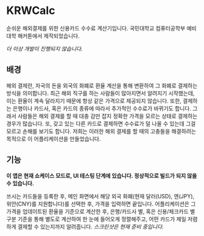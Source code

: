# KRWCalc
순쉬운 해외결제를 위한 신용카드 수수료 계산기입니다. 국민대학교 컴퓨터공학부 예비대학 해커톤에서 제작되었습니다.

_더 이상 개발이 진행되지 않습니다._
## 배경
해외 결제란, 자국의 돈을 외국의 화폐로 환율 계산을 통해 변환하여 그 화폐로 결제하는 방식을 의미합니다. 최근 해외 직구를 하는 사람들이 많아지면서 알려지기 시작했는데, 이는 환율이 계속 달라지기 때문에 항상 같은 가격으로 제공되지 않습니다. 또한, 결제하는 은행이나 카드사, 혹은 카드의 종류에 따라서 추가적인 수수료가 바뀌기도 합니다. 그래서 사람들은 해외 결제를 할 때 대충 감만 잡지 정확한 가격을 모르는 상태로 결제하는 경우가 많습니다. 또, 갖고 있는 다른 카드로 결제하면 수수료가 덜 나올 수 있는데 그걸 모르고 손해를 보기도 합니다. 저희는 이러한 해외 결제를 할 때의 고충들을 해결하려는 목적으로 이 어플리케이션을 만들었습니다.

## 기능
**이 앱은 현재 쇼케이스 모드로, UI 테스팅 단계에 있습니다. 정상적으로 빌드가 되지 않을 수 있습니다.**

쓰시는 카드들을 등록한 후, 메인 화면에서 해당 외국 화폐(현재 달러(USD), 엔(JPY), 위안(CNY)를 지원합니다)를 선택한 후, 가격을 입력하면 끝입니다. 어플리케이션은 그 가격을 업데이트된 환율을 기준으로 계산한 후, 은행/카드사 별, 혹은 신용/체크카드 별 구분 기준을 통해 별도로 계산하여 한 눈에 들어오게 정렬해주고, 어떤 카드가 제일 저렴하게 결제할 수 있는지까지 알려줍니다. *스크린샷은 현재 준비 중입니다.*
